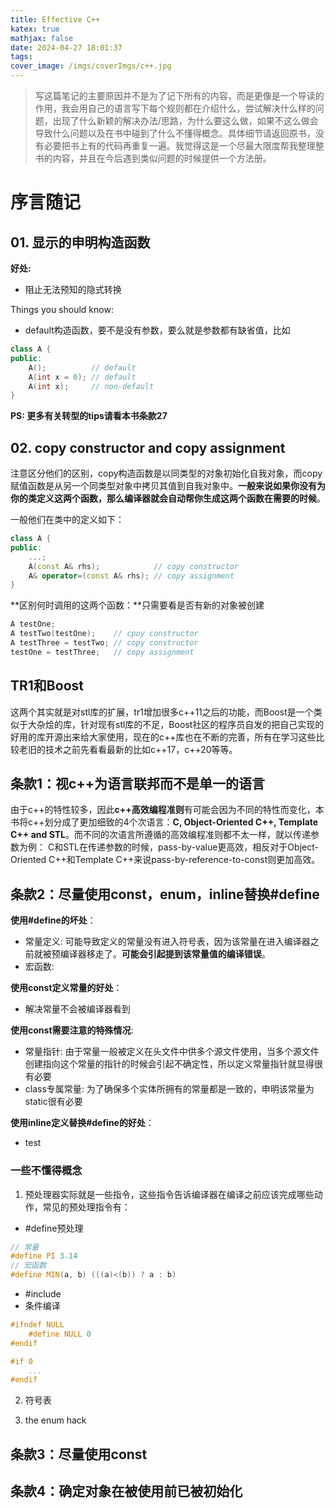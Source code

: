 ```yaml
---
title: Effective C++
katex: true
mathjax: false
date: 2024-04-27 18:01:37
tags:
cover_image: /imgs/coverImgs/c++.jpg
---
```


>写这篇笔记的主要原因并不是为了记下所有的内容，而是更像是一个导读的作用，我会用自己的语言写下每个规则都在介绍什么，尝试解决什么样的问题，出现了什么新颖的解决办法/思路，为什么要这么做，如果不这么做会导致什么问题以及在书中碰到了什么不懂得概念。具体细节请返回原书，没有必要把书上有的代码再重复一遍。我觉得这是一个尽最大限度帮我整理整书的内容，并且在今后遇到类似问题的时候提供一个方法册。

# 序言随记

## 01. 显示的申明构造函数

**好处:** 

- 阻止无法预知的隐式转换

Things you should know:

- default构造函数，要不是没有参数，要么就是参数都有缺省值，比如

 ```c++
 class A {
 public:
     A();          // default
     A(int x = 0); // default
     A(int x);     // non-default
 }
 ```

 **PS: 更多有关转型的tips请看本书条款27**

## 02. copy constructor and copy assignment

注意区分他们的区别，copy构造函数是以同类型的对象初始化自我对象，而copy赋值函数是从另一个同类型对象中拷贝其值到自我对象中。**一般来说如果你没有为你的类定义这两个函数，那么编译器就会自动帮你生成这两个函数在需要的时候**。

一般他们在类中的定义如下：

```c++
class A {
public:
    ...;
    A(const A& rhs);            // copy constructor
    A& operator=(const A& rhs); // copy assignment
}
```

**区别何时调用的这两个函数：**只需要看是否有新的对象被创建

```c++
A testOne;
A testTwo(testOne);    // cpoy constructor
A testThree = testTwo; // copy constructor
testOne = testThree;   // copy assignment
```

## TR1和Boost

这两个其实就是对stl库的扩展，tr1增加很多c++11之后的功能，而Boost是一个类似于大杂烩的库，针对现有stl库的不足，Boost社区的程序员自发的把自己实现的好用的库开源出来给大家使用，现在的c++库也在不断的完善，所有在学习这些比较老旧的技术之前先看看最新的比如c++17，c++20等等。

## 条款1：视c++为语言联邦而不是单一的语言

由于c++的特性较多，因此**c++高效编程准则**有可能会因为不同的特性而变化，本书将c++划分成了更加细致的4个次语言：**C, Object-Oriented C++, Template C++ and STL**。而不同的次语言所遵循的高效编程准则都不太一样，就以传递参数为例：
C和STL在传递参数的时候，pass-by-value更高效，相反对于Object-Oriented C++和Template C++来说pass-by-reference-to-const则更加高效。


## 条款2：尽量使用const，enum，inline替换#define

**使用#define的坏处**：
- 常量定义: 可能导致定义的常量没有进入符号表，因为该常量在进入编译器之前就被预编译器移走了。**可能会引起提到该常量值的编译错误**。
- 宏函数: 

**使用const定义常量的好处**：
- 解决常量不会被编译器看到

**使用const需要注意的特殊情况**:
- 常量指针: 由于常量一般被定义在头文件中供多个源文件使用，当多个源文件创建指向这个常量的指针的时候会引起不确定性，所以定义常量指针就显得很有必要
- class专属常量: 为了确保多个实体所拥有的常量都是一致的，申明该常量为static很有必要

**使用inline定义替换#define的好处**：
- test




### 一些不懂得概念

1. 预处理器实际就是一些指令，这些指令告诉编译器在编译之前应该完成哪些动作，常见的预处理指令有：
- #define预处理

```c++
// 常量
#define PI 3.14
// 宏函数
#define MIN(a, b) (((a)<(b)) ? a : b)
```
- #include
- 条件编译
```c++
#ifndef NULL
    #define NULL 0
#endif

#if 0
    ...
#endif
```

2. 符号表

3. the enum hack



## 条款3：尽量使用const

## 条款4：确定对象在被使用前已被初始化
